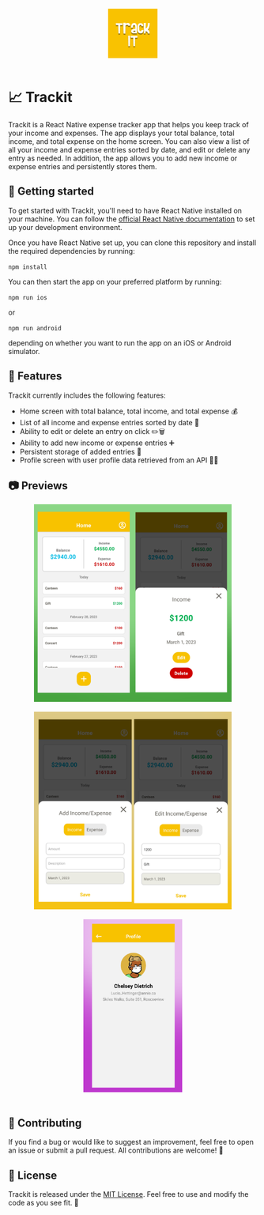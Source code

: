 
<p align="center">
<img src="assests/trackit_icon.png" alt="drawing" width="100" /></br></br>
</p>

# 📈 Trackit 


Trackit is a React Native expense tracker app that helps you keep track of your income and expenses. The app displays your total balance, total income, and total expense on the home screen. You can also view a list of all your income and expense entries sorted by date, and edit or delete any entry as needed. In addition, the app allows you to add new income or expense entries and persistently stores them.

## 🚀 Getting started

To get started with Trackit, you'll need to have React Native installed on your machine. You can follow the [official React Native documentation](https://reactnative.dev/docs/environment-setup) to set up your development environment.

Once you have React Native set up, you can clone this repository and install the required dependencies by running:

`npm install`

You can then start the app on your preferred platform by running:

`npm run ios`

or

`npm run android`


depending on whether you want to run the app on an iOS or Android simulator.

## 🎉 Features

Trackit currently includes the following features:

- Home screen with total balance, total income, and total expense 💰
- List of all income and expense entries sorted by date 📜
- Ability to edit or delete an entry on click ✏️🗑️
- Ability to add new income or expense entries ➕
- Persistent storage of added entries 💾
- Profile screen with user profile data retrieved from an API 🧑‍💼

## 📷 Previews

<p align="center">
<img src="assests/pic0.png" alt="drawing" width="400" /></br></br>
<img src="assests/pic1.png" alt="drawing" width="400" /></br></br>
<img src="assests/pic2.png" alt="drawing" width="200" /></br></br>
</p>


## 🤝 Contributing

If you find a bug or would like to suggest an improvement, feel free to open an issue or submit a pull request. All contributions are welcome! 🙌

## 📄 License

Trackit is released under the [MIT License](https://opensource.org/licenses/MIT). Feel free to use and modify the code as you see fit. 📝
